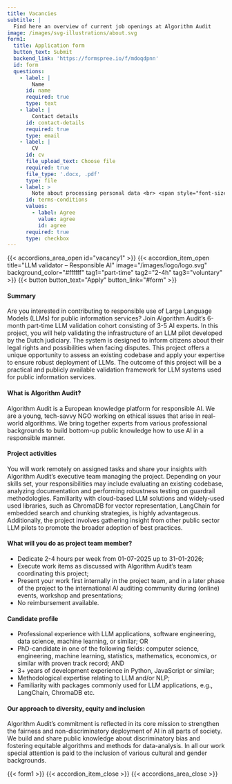 ```yaml
---
title: Vacancies
subtitle: |
  Find here an overview of current job openings at Algorithm Audit
image: /images/svg-illustrations/about.svg
form1:
  title: Application form
  button_text: Submit
  backend_link: 'https://formspree.io/f/mdoqdpnn'
  id: form
  questions:
    - label: |
        Name
      id: name
      required: true
      type: text
    - label: |
        Contact details
      id: contact-details
      required: true
      type: email
    - label: |
        CV
      id: cv
      file_upload_text: Choose file
      required: true
      file_type: '.docx, .pdf'
      type: file
    - label: >
        Note about processing personal data <br> <span style="font-size:12px; color=#777;">Submitted data will only be processed as part of the application process. Your data will be securely stored and deleted after the procedure is completed.</span>    
      id: terms-conditions
      values:
        - label: Agree
          value: agree
          id: agree
      required: true
      type: checkbox
---
```


{{< accordions_area_open id="vacancy1" >}}
{{< accordion_item_open title="LLM validator – Responsible AI" image="/images/logo/logo.svg" background_color="#ffffff" tag1="part-time" tag2="2-4h" tag3="voluntary" >}}
{{< button button_text="Apply" button_link="#form" >}}
#### Summary
Are you interested in contributing to responsible use of Large Language Models (LLMs) for public information services? Join Algorithm Audit’s 6-month part-time LLM validation cohort consisting of 3-5 AI experts. In this project, you will help validating the infrastructure of an LLM pilot developed by the Dutch judiciary. The system is designed to inform citizens about their legal rights and possibilities when facing disputes. This project offers a unique opportunity to assess an existing codebase and apply your expertise to ensure robust deployment of LLMs. The outcome of this project will be a practical and publicly available validation framework for LLM systems used for public information services.

#### What is Algorithm Audit?
Algorithm Audit is a European knowledge platform for responsible AI. We are a young, tech-savvy NGO working on ethical issues that arise in real-world algorithms. We bring together experts from various professional backgrounds to build bottom-up public knowledge how to use AI in a responsible manner. 

#### Project activities
You will work remotely on assigned tasks and share your insights with Algorithm Audit’s executive team managing the project. Depending on your skills set, your responsibilities may include evaluating an existing codebase, analyzing documentation and performing robustness testing on guardrail methodologies. Familiarity with cloud-based LLM solutions and widely-used used libraries, such as ChromaDB for vector representation, LangChain for embedded search and chunking strategies, is highly advantageous. Additionally, the project involves gathering insight from other public sector LLM pilots to promote the broader adoption of best practices.

#### What will you do as project team member?
* Dedicate 2-4 hours per week from 01-07-2025 up to 31-01-2026;
* Execute work items as discussed with Algorithm Audit’s team coordinating this project;
* Present your work first internally in the project team, and in a later phase of the project to the international AI auditing community during (online) events, workshop and presentations;
* No reimbursement available.

#### Candidate profile
* Professional experience with LLM applications, software engineering, data science, machine learning, or similar; OR
* PhD-candidate in one of the following fields: computer science, engineering, machine learning, statistics, mathematics, economics, or similar with proven track record; AND
* 3+ years of development experience in Python, JavaScript or similar;
* Methodological expertise relating to LLM and/or NLP;
* Familiarity with packages commonly used for LLM applications, e.g., LangChain, ChromaDB etc.

#### Our approach to diversity, equity and inclusion
Algorithm Audit’s commitment is reflected in its core mission to strengthen the fairness and non-discriminatory deployment of AI in all parts of society. We build and share public knowledge about discriminatory bias and fostering equitable algorithms and methods for data-analysis. In all our work special attention is paid to the inclusion of various cultural and gender backgrounds. 

{{< form1 >}}
{{< accordion_item_close >}}
{{< accordions_area_close >}}
